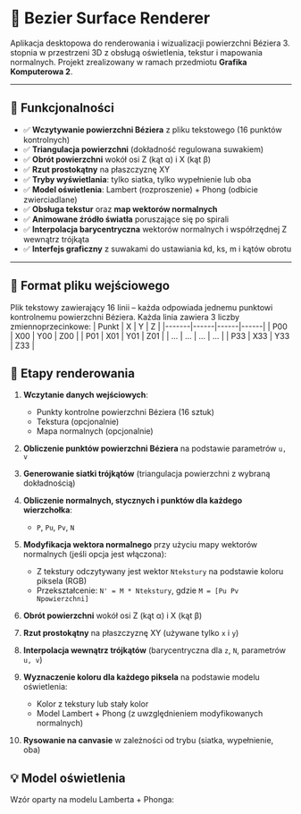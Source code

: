 # 🎨 Bezier Surface Renderer

Aplikacja desktopowa do renderowania i wizualizacji powierzchni Béziera 3. stopnia w przestrzeni 3D z obsługą oświetlenia, tekstur i mapowania normalnych. Projekt zrealizowany w ramach przedmiotu **Grafika Komputerowa 2**.

---

## 🚀 Funkcjonalności

- ✅ **Wczytywanie powierzchni Béziera** z pliku tekstowego (16 punktów kontrolnych)
- ✅ **Triangulacja powierzchni** (dokładność regulowana suwakiem)
- ✅ **Obrót powierzchni** wokół osi Z (kąt α) i X (kąt β)
- ✅ **Rzut prostokątny** na płaszczyznę XY
- ✅ **Tryby wyświetlania**: tylko siatka, tylko wypełnienie lub oba
- ✅ **Model oświetlenia**: Lambert (rozproszenie) + Phong (odbicie zwierciadlane)
- ✅ **Obsługa tekstur** oraz **map wektorów normalnych**
- ✅ **Animowane źródło światła** poruszające się po spirali
- ✅ **Interpolacja barycentryczna** wektorów normalnych i współrzędnej Z wewnątrz trójkąta
- ✅ **Interfejs graficzny** z suwakami do ustawiania kd, ks, m i kątów obrotu

---

## 📄 Format pliku wejściowego

Plik tekstowy zawierający 16 linii – każda odpowiada jednemu punktowi kontrolnemu powierzchni Béziera. Każda linia zawiera 3 liczby zmiennoprzecinkowe:
| Punkt | X    | Y    | Z    |
|-------|------|------|------|
| P00   | X00  | Y00  | Z00  |
| P01   | X01  | Y01  | Z01  |
| ...   | ...  | ...  | ...  |
| P33   | X33  | Y33  | Z33  |


## 🧠 Etapy renderowania

1. **Wczytanie danych wejściowych**:
   - Punkty kontrolne powierzchni Béziera (16 sztuk)
   - Tekstura (opcjonalnie)
   - Mapa normalnych (opcjonalnie)

2. **Obliczenie punktów powierzchni Béziera** na podstawie parametrów `u, v`

3. **Generowanie siatki trójkątów** (triangulacja powierzchni z wybraną dokładnością)

4. **Obliczenie normalnych, stycznych i punktów dla każdego wierzchołka**:
   - `P`, `Pu`, `Pv`, `N`

5. **Modyfikacja wektora normalnego** przy użyciu mapy wektorów normalnych (jeśli opcja jest włączona):
   - Z tekstury odczytywany jest wektor `Ntekstury` na podstawie koloru piksela (RGB)
   - Przekształcenie: `N' = M * Ntekstury`, gdzie `M = [Pu Pv Npowierzchni]`

6. **Obrót powierzchni** wokół osi Z (kąt α) i X (kąt β)

7. **Rzut prostokątny** na płaszczyznę XY (używane tylko `x` i `y`)

8. **Interpolacja wewnątrz trójkątów** (barycentryczna dla `z`, `N`, parametrów `u, v`)

9. **Wyznaczenie koloru dla każdego piksela** na podstawie modelu oświetlenia:
   - Kolor z tekstury lub stały kolor
   - Model Lambert + Phong (z uwzględnieniem modyfikowanych normalnych)

10. **Rysowanie na canvasie** w zależności od trybu (siatka, wypełnienie, oba)


## 💡 Model oświetlenia

Wzór oparty na modelu Lamberta + Phonga:




